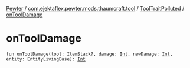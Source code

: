 [Pewter](../../index.md) / [com.ejektaflex.pewter.mods.thaumcraft.tool](../index.md) / [ToolTraitPolluted](index.md) / [onToolDamage](./on-tool-damage.md)

# onToolDamage

`fun onToolDamage(tool: ItemStack?, damage: `[`Int`](https://kotlinlang.org/api/latest/jvm/stdlib/kotlin/-int/index.html)`, newDamage: `[`Int`](https://kotlinlang.org/api/latest/jvm/stdlib/kotlin/-int/index.html)`, entity: EntityLivingBase): `[`Int`](https://kotlinlang.org/api/latest/jvm/stdlib/kotlin/-int/index.html)